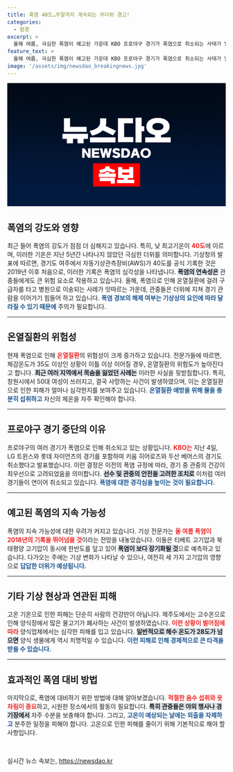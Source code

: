 ```yaml
---
title: 폭염 40도…주말까지 계속되는 무더위 경고!
categories:
  - 환경
excerpt: >
  올해 여름, 극심한 폭염이 예고된 가운데 KBO 프로야구 경기가 폭염으로 취소되는 사태가 발생했습니다. 40도까지 치솟은 기온 속에서 관중들의 온열질환도 잇따르고 있어, 폭염 피해가 심각해지고 있습니다.
feature_text: >
  올해 여름, 극심한 폭염이 예고된 가운데 KBO 프로야구 경기가 폭염으로 취소되는 사태가 발생했습니다. 40도까지 치솟은 기온 속에서 관중들의 온열질환도 잇따르고 있어, 폭염 피해가 심각해지고 있습니다.
image: '/assets/img/newsdao_breakingnews.jpg'
---
```


<p><img src="/assets/img/newsdao_breakingnews.jpg" alt="firstkoreanews 속보" /></p>

<h2 data-ke-size="size26">폭염의 강도와 영향</h2>

<p data-ke-size="size16">최근 들어 폭염의 강도가 점점 더 심해지고 있습니다. 특히, 낮 최고기온이 <b><span style="color: #ee2323;">40도</span></b>에 이르며, 이러한 기온은 지난 5년간 나타나지 않았던 극심한 더위를 의미합니다. 기상청의 발표에 따르면, 경기도 여주에서 자동기상관측장비(AWS)가 40도를 공식 기록한 것은 2019년 이후 처음으로, 이러한 기록은 폭염의 심각성을 나타냅니다. <b><span style="background-color: #21538527;">폭염의 연속성은</span></b> 관중들에게도 큰 위험 요소로 작용하고 있습니다. 올해, 폭염으로 인해 온열질환에 걸려 구급차를 타고 병원으로 이송되는 사례가 잇따르는 가운데, 관중들은 더위에 지쳐 경기 관람을 이어가기 힘들어 하고 있습니다. <b><span style="color: #1a5490;">폭염 경보의 해제 여부는 기상상의 요인에 따라 달라질 수 있기 때문에</span></b> 주의가 필요합니다.</p>

<hr>

<h2 data-ke-size="size26">온열질환의 위험성</h2>

<p data-ke-size="size16">현재 폭염으로 인해 <b><span style="color: #ee2323;">온열질환</span></b>의 위험성이 크게 증가하고 있습니다. 전문가들에 따르면, 체감온도가 35도 이상인 상황이 이틀 이상 이어질 경우, 온열질환의 위험도가 높아진다고 합니다. <b><span style="background-color: #21538527;">최근 여러 지역에서 목숨을 잃었던 사례는</span></b> 이러한 사실을 뒷받침합니다. 특히, 창원시에서 50대 여성이 쓰러지고, 결국 사망하는 사건이 발생하였으며, 이는 온열질환으로 인한 피해가 얼마나 심각한지를 보여주고 있습니다. <b><span style="color: #1a5490;">온열질환 예방을 위해 물을 충분히 섭취하고</span></b> 자신의 체온을 자주 확인해야 합니다.</p>

<hr>

<h2 data-ke-size="size26">프로야구 경기 중단의 이유</h2>

<p data-ke-size="size16">프로야구의 여러 경기가 폭염으로 인해 취소되고 있는 상황입니다. <b><span style="color: #ee2323;">KBO는</span></b> 지난 4일, LG 트윈스와 롯데 자이언츠의 경기를 포함하여 키움 히어로즈와 두산 베어스의 경기도 취소했다고 발표했습니다. 이런 결정은 이전의 폭염 규정에 따라, 경기 중 관중의 건강이 최우선으로 고려되었음을 의미합니다. <b><span style="background-color: #21538527;">선수 및 관중의 안전을 고려한 조치로</span></b> 이처럼 여러 경기들이 연이어 취소되고 있습니다. <b><span style="color: #1a5490;">폭염에 대한 경각심을 높이는 것이 필요합니다.</span></b></p>

<hr>

<h2 data-ke-size="size26">예고된 폭염의 지속 가능성</h2>

<p data-ke-size="size16">폭염의 지속 가능성에 대한 우려가 커지고 있습니다. 기상 전문가는 <b><span style="color: #ee2323;">올 여름 폭염이 2018년의 기록을 뛰어넘을 것</span></b>이라는 전망을 내놓았습니다. 이들은 티베트 고기압과 북태평양 고기압이 동시에 한반도를 덮고 있어 <b><span style="background-color: #21538527;">폭염이 보다 장기화될 것</span></b>으로 예측하고 있습니다. 다가오는 주에는 기상 변화가 나타날 수 있으나, 여전히 세 가지 고기압의 영향으로 <b><span style="color: #1a5490;">답답한 더위가 예상됩니다.</span></b></p>

<hr>

<h2 data-ke-size="size26">기타 기상 현상과 연관된 피해</h2>

<p data-ke-size="size16">고온 기온으로 인한 피해는 단순히 사람의 건강만이 아닙니다. 제주도에서는 고수온으로 인해 양식장에서 많은 물고기가 폐사하는 사건이 발생하였습니다. <b><span style="color: #ee2323;">이런 상황이 벌어짐에 따라</span></b> 양식업체에서는 심각한 피해를 입고 있습니다. <b><span style="background-color: #21538527;">일반적으로 해수 온도가 28도가 넘으면</span></b> 양식 생물에게 역시 치명적일 수 있습니다. <b><span style="color: #1a5490;">이런 피해로 인해 경제적으로 큰 타격을 받을 수 있습니다.</span></b></p>

<hr>

<h2 data-ke-size="size26">효과적인 폭염 대비 방법</h2>

<p data-ke-size="size16">마지막으로, 폭염에 대비하기 위한 방법에 대해 알아보겠습니다. <b><span style="color: #ee2323;">적절한 음수 섭취와 옷차림이 중요</span></b>하고, 시원한 장소에서의 활동이 필요합니다. <b><span style="background-color: #21538527;">특히 관중들은 야외 행사나 경기장에서</span></b> 자주 수분을 보충해야 합니다. 그리고, <b><span style="color: #1a5490;">고온이 예상되는 날에는 외출을 자제하고</span></b> 분주한 일정을 피해야 합니다. 고온으로 인한 피해를 줄이기 위해 기본적으로 해야 할 사항입니다.</p>

<p data-ke-size="size16">&nbsp;</p>
실시간 뉴스 속보는, <a href="https://newsdao.kr" rel="dofollow">https://newsdao.kr</a>


